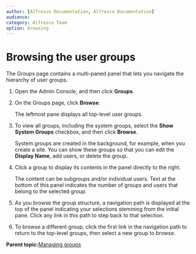 ```yaml
---
author: [Alfresco Documentation, Alfresco Documentation]
audience: 
category: Alfresco Team
option: browsing
---
```


# Browsing the user groups

The Groups page contains a multi-paned panel that lets you navigate the hierarchy of user groups.

1.  Open the Admin Console, and then click **Groups**.

2.  On the Groups page, click **Browse**.

    The leftmost pane displays all top-level user groups.

3.  To view all groups, including the system groups, select the **Show System Groups** checkbox, and then click **Browse**.

    System groups are created in the background, for example, when you create a site. You can show these groups so that you can edit the **Display Name**, add users, or delete the group.

4.  Click a group to display its contents in the panel directly to the right.

    The content can be subgroups and/or individual users. Text at the bottom of this panel indicates the number of groups and users that belong to the selected group.

5.  As you browse the group structure, a navigation path is displayed at the top of the panel indicating your selections stemming from the initial pane. Click any link in this path to step back to that selection.

6.  To browse a different group, click the first link in the navigation path to return to the top-level groups, then select a new group to browse.


**Parent topic:**[Managing groups](../concepts/at-adminconsole-groups.md)

